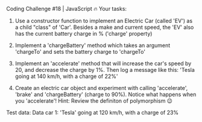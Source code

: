 Coding Challenge #18 | JavaScript 🔥
Your tasks:

1. Use a constructor function to implement an Electric Car (called 'EV') as a child "class" of 'Car'. Besides a make and current speed, the 'EV' also has the current battery charge in % ('charge' property)

2. Implement a 'chargeBattery' method which takes an argument 'chargeTo' and sets the battery charge to 'chargeTo'

3. Implement an 'accelerate' method that will increase the car's speed by 20, and decrease the charge by 1%. Then log a message like this: 'Tesla going at 140 km/h, with a charge of 22%'

4. Create an electric car object and experiment with calling 'accelerate', 'brake' and 'chargeBattery' (charge to 90%). Notice what happens when you 'accelerate'! Hint: Review the definiton of polymorphism 😉

Test data:
Data car 1: 'Tesla' going at 120 km/h, with a charge of 23%
